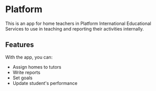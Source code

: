 # Platform
This is an app for home teachers in Platform International Educational Services to use in teaching and reporting their activities internally.

## Features

With the app, you can:
* Assign homes to tutors
* Write reports
* Set goals
* Update student's performance
